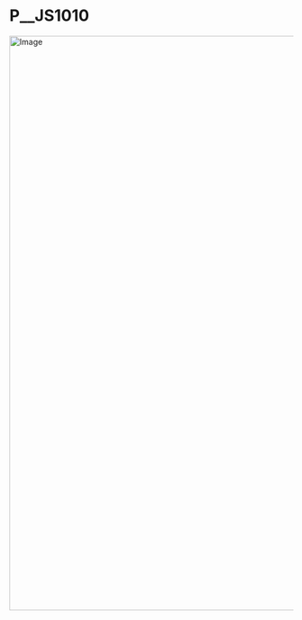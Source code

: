 # P__JS1010  
  
<img width="1908" height="1020" alt="Image" src="https://github.com/user-attachments/assets/da796801-9dca-4641-a105-8780ac6b40fb" />
